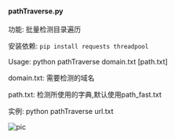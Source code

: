 #### pathTraverse.py
功能: 批量检测目录遍历

安装依赖: `pip install requests threadpool`

Usage: python pathTraverse domain.txt \[path.txt\]

domain.txt: 需要检测的域名

path.txt: 检测所使用的字典,默认使用path_fast.txt

实例: python pathTraverse url.txt

![pic](https://cdn.nlark.com/yuque/0/2020/png/479381/1600184697928-708a5ba7-bd36-4276-a8c9-0a1618f41089.png)